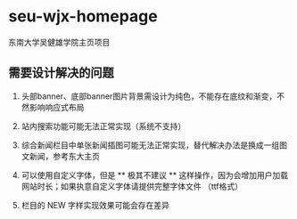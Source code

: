 # seu-wjx-homepage
东南大学吴健雄学院主页项目

## 需要设计解决的问题

1. 头部banner、底部banner图片背景需设计为纯色，不能存在底纹和渐变，不然影响响应式布局

2. 站内搜索功能可能无法正常实现（系统不支持）

3. 综合新闻栏目中单张新闻插图可能无法正常实现，替代解决办法是换成一组图文新闻，参考东大主页

4. 可以使用自定义字体，但是 ** 极其不建议 ** 这样操作，因为会增加用户加载网站时长；如果执意自定义字体请提供完整字体文件 （ttf格式）

5. 栏目的 NEW 字样实现效果可能会存在差异